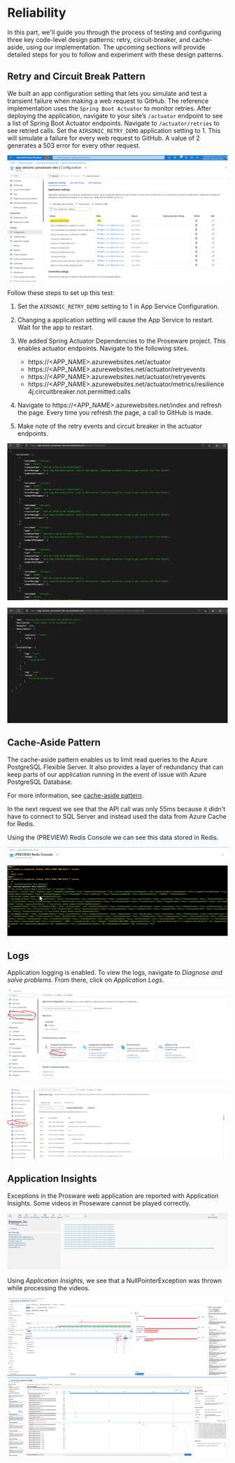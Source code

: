 # Reliability

In this part, we'll guide you through the process of testing and configuring three key code-level design patterns: retry, circuit-breaker, and cache-aside, using our implementation. The upcoming sections will provide detailed steps for you to follow and experiment with these design patterns.

## Retry and Circuit Break Pattern

We built an app configuration setting that lets you simulate and test a transient failure when making a web request to GitHub. The reference implementation uses the `Spring Boot Actuator` to monitor retries. After deploying the application, navigate to your site’s `/actuator` endpoint to see a list of Spring Boot Actuator endpoints. Navigate to `/actuator/retries` to see retried calls. Set the `AIRSONIC_RETRY_DEMO` application setting to 1. This will simulate a failure for every web request to GitHub. A value of 2 generates a 503 error for every other request.

![airsonic-retry-demo](images/airsonic-retry-demo.png)

Follow these steps to set up this test:

1. Set the `AIRSONIC_RETRY_DEMO` setting to 1 in App Service Configuration.

1. Changing a application setting will cause the App Service to restart. Wait for the app to restart.

1. We added Spring Actuator Dependencies to the Proseware project. This enables actuator endpoints. Navigate to the following sites.
    * https://<APP_NAME>.azurewebsites.net/actuator
    * https://<APP_NAME>.azurewebsites.net/actuator/retryevents
    * https://<APP_NAME>.azurewebsites.net/actuator/retryevents
    * https://<APP_NAME>.azurewebsites.net/actuator/metrics/resilience4j.circuitbreaker.not.permitted.calls

1. Navigate to https://<APP_NAME>.azurewebsites.net/index and refresh the page. Every time you refresh the page, a call to GitHub is made.

1. Make note of the retry events and circuit breaker in the actuator endpoints.

![airsonic-retry-demo](images/proseware-retries.png)

![airsonic-retry-demo](images/proseware-circuit-breaker.png)

## Cache-Aside Pattern

The cache-aside pattern enables us to limit read queries to  the Azure PostgreSQL Flexible Server. It also provides a layer of redundancy that can keep parts of our application running in the event of issue with Azure PostgreSQL Database.

For more information, see [cache-aside pattern](https://learn.microsoft.com/azure/architecture/patterns/cache-aside).

In the next request we see that the API call was only 55ms because it didn't have to connect to SQL Server and instead used the data from Azure Cache for Redis.

Using the (PREVIEW) Redis Console we can see this data stored in Redis.

![image of Azure Cache for Redis Console shows user settings](images/proseware-redis.png)

## Logs

Application logging is enabled. To view the logs, navigate to *Diagnose and solve problems*. From there, click on *Application Logs*.

![Diagnose and solve problems](images/appservice-diagnose-and-solve-problems.png)

![Application Logs](images/appservice-diagnose-and-solve-problems-application-logs.png)

## Application Insights

Exceptions in the Prosware web application are reported with Application Insights. Some videos in Proseware cannot be played correctly. 

![VideoError](images/proseware-video-error.png)

Using *Application Insights*, we see that a NullPointerException was thrown while processing the videos.

![AppInsightsFailures](images/application-insights-failures.png)
![AppInsightsEndToEndDetails](images/application-insights-end-to-end-details.png)
